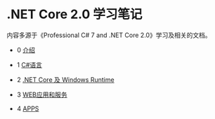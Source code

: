 # .NET Core 2.0 学习笔记
内容多源于《Professional C# 7 and .NET Core 2.0》学习及相关的文档。

- 0 [介绍](Introduction.md)

- 1 [C#语言](The_C#_Language.md)

- 2 [.NET Core 及 Windows Runtime](.NET_Core_And_The_Windows_Runtime.md)

- 3 [WEB应用和服务](Web_Applications_and_Services.md)

- 4 [APPS](APPS.md)




























